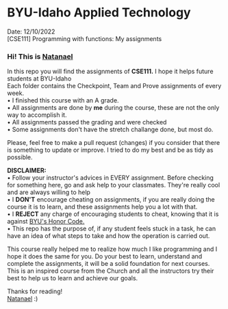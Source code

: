 # BYU-Idaho Applied Technology<br>
Date: 12/10/2022<br>
[CSE111] Programming with functions: My assignments

<h3>Hi! This is <a href="https://www.linkedin.com/in/natanael-damatta/">Natanael</a></h3>

In this repo you will find the assignments of <strong>CSE111.</strong> I hope it helps future students at BYU-Idaho<br>
Each folder contains the Checkpoint, Team and Prove assignments of every week.<br>
• I finished this course with an A grade.<br>
• All assignments are done by <b>me</b> during the course, these are not the only way to accomplish it.<br> 
• All assignments passed the grading and were checked<br>
• Some assignments don't have the stretch challange done, but most do.<br>

Please, feel free to make a pull request (changes) if you consider that there is something to update or improve. I tried to do my best and be as tidy as possible.<br>

<b>DISCLAIMER:</b><br>
• Follow your instructor's advices in EVERY assignment. Before checking for something here, go and ask help to your classmates. They're really cool and are always willing to help<br> 
• I <strong>DON'T</strong> encourage cheating on assignments, if you are really doing the course it is to learn, and these assignments help you a lot with that.<br>
• I <strong>REJECT</strong> any charge of encouraging students to cheat, knowing that it is against <a href="https://dfkpq46c1l9o7.cloudfront.net/pdfs/148e250c14f5be811f0c42353b9d46dc.pdf">BYU's Honor Code.</a><br>
• This repo has the purpose of, if any student feels stuck in a task, he can have an idea of what steps to take and how the operation is carried out.<br>

This course really helped me to realize how much I like programming and I hope it does the same for you. Do your best to learn, understand and complete the assignments, it will be a solid foundation for next courses.<br>
This is an inspired course from the Church and all the instructors try their best to help us to learn and achieve our goals.

Thanks for reading!<br>
<a href="https://www.linkedin.com/in/natanael-damatta/">Natanael</a> :)
